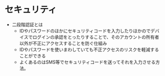 # セキュリティ
- 二段階認証とは    
    - IDやパスワードのほかにセキュリティコードを入力したりほかのでデバイスでログインの承認をとったりすることで、そのアカウントの所有者以外が不正にアクセスすることを防ぐ仕組み
    - IDやパスワードを使いまわしていても不正アクセスのリスクを軽減することができる
    - よくあるのはSMS等でセキュリティコードを送ってそれを入力させる方法。
